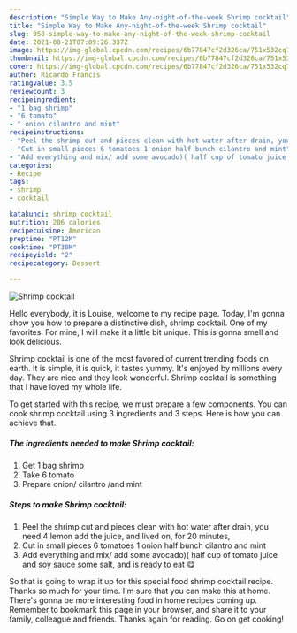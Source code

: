 ```yaml
---
description: "Simple Way to Make Any-night-of-the-week Shrimp cocktail"
title: "Simple Way to Make Any-night-of-the-week Shrimp cocktail"
slug: 958-simple-way-to-make-any-night-of-the-week-shrimp-cocktail
date: 2021-08-21T07:09:26.337Z
image: https://img-global.cpcdn.com/recipes/6b77847cf2d326ca/751x532cq70/shrimp-cocktail-recipe-main-photo.jpg
thumbnail: https://img-global.cpcdn.com/recipes/6b77847cf2d326ca/751x532cq70/shrimp-cocktail-recipe-main-photo.jpg
cover: https://img-global.cpcdn.com/recipes/6b77847cf2d326ca/751x532cq70/shrimp-cocktail-recipe-main-photo.jpg
author: Ricardo Francis
ratingvalue: 3.5
reviewcount: 3
recipeingredient:
- "1 bag shrimp"
- "6 tomato"
- " onion cilantro and mint"
recipeinstructions:
- "Peel the shrimp cut and pieces clean with hot water after drain, you need 4 lemon add the juice, and lived on, for 20 minutes,"
- "Cut in small pieces 6 tomatoes 1 onion half bunch cilantro and mint"
- "Add everything and mix/ add some avocado)( half cup of tomato juice and soy sauce some salt, and is ready to eat 😋"
categories:
- Recipe
tags:
- shrimp
- cocktail

katakunci: shrimp cocktail 
nutrition: 206 calories
recipecuisine: American
preptime: "PT12M"
cooktime: "PT30M"
recipeyield: "2"
recipecategory: Dessert

---
```



![Shrimp cocktail](https://img-global.cpcdn.com/recipes/6b77847cf2d326ca/751x532cq70/shrimp-cocktail-recipe-main-photo.jpg)

Hello everybody, it is Louise, welcome to my recipe page. Today, I'm gonna show you how to prepare a distinctive dish, shrimp cocktail. One of my favorites. For mine, I will make it a little bit unique. This is gonna smell and look delicious.



Shrimp cocktail is one of the most favored of current trending foods on earth. It is simple, it is quick, it tastes yummy. It's enjoyed by millions every day. They are nice and they look wonderful. Shrimp cocktail is something that I have loved my whole life.


To get started with this recipe, we must prepare a few components. You can cook shrimp cocktail using 3 ingredients and 3 steps. Here is how you can achieve that.

<!--inarticleads1-->

##### The ingredients needed to make Shrimp cocktail:

1. Get 1 bag shrimp
1. Take 6 tomato
1. Prepare  onion/ cilantro /and mint




<!--inarticleads2-->

##### Steps to make Shrimp cocktail:

1. Peel the shrimp cut and pieces clean with hot water after drain, you need 4 lemon add the juice, and lived on, for 20 minutes,
1. Cut in small pieces 6 tomatoes 1 onion half bunch cilantro and mint
1. Add everything and mix/ add some avocado)( half cup of tomato juice and soy sauce some salt, and is ready to eat 😋




So that is going to wrap it up for this special food shrimp cocktail recipe. Thanks so much for your time. I'm sure that you can make this at home. There's gonna be more interesting food in home recipes coming up. Remember to bookmark this page in your browser, and share it to your family, colleague and friends. Thanks again for reading. Go on get cooking!

